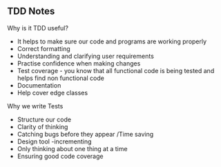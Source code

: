## TDD Notes
Why is it TDD useful?
- It helps to make sure our code and programs are working properly
- Correct formatting
- Understanding and clarifying user requirements
- Practise confidence when making changes
- Test coverage - you know that all functional code is being tested and helps find non functional code
- Documentation
- Help cover edge classes

Why we write Tests
- Structure our code
- Clarity of thinking
- Catching bugs before they appear /Time saving
- Design tool -incrementing
- Only thinking about one thing at a time
- Ensuring good code coverage
